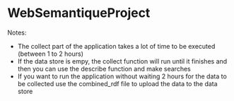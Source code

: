 # WebSemantiqueProject

Notes:
* The collect part of the application takes a lot of time to be executed (between 1 to 2 hours)
* If the data store is empy, the collect function will run until it finishes and then you can use the describe function and make searches
* If you want to run the application without waiting 2 hours for the data to be collected use the combined_rdf file to upload the data to the data store
